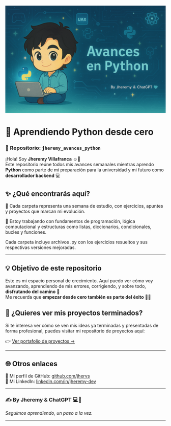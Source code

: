 <p align="center">
  <img src="banner_py.png" alt="Banner de bienvenida" />
</p>

# 🐍 Aprendiendo Python desde cero  
### 🧠 Repositorio: `jheremy_avances_python`

¡Hola! Soy **Jheremy Villafranca** ☺️🩵  
Este repositorio reúne todos mis avances semanales mientras aprendo **Python** como parte de mi preparación para la universidad y mi futuro como **desarrollador backend** 💻


## ✨ ¿Qué encontrarás aquí?

📁 Cada carpeta representa una semana de estudio, con ejercicios, apuntes y proyectos que marcan mi evolución.  

📘 Estoy trabajando con fundamentos de programación, lógica computacional y estructuras como listas, diccionarios, condicionales, bucles y funciones.


Cada carpeta incluye archivos .py con los ejercicios resueltos y sus respectivas versiones mejoradas.

---

## 💡 Objetivo de este repositorio

Este es mi espacio personal de crecimiento. Aquí puedo ver cómo voy avanzando, aprendiendo de mis errores, corrigiendo, y sobre todo, **disfrutando del camino** 🩵  
Me recuerda que **empezar desde cero también es parte del éxito** 💪✨


## 🔗 ¿Quieres ver mis proyectos terminados?

Si te interesa ver cómo se ven mis ideas ya terminadas y presentadas de forma profesional, puedes visitar mi repositorio de proyectos aquí:

👉 [Ver portafolio de proyectos →](https://github.com/jhervs/jheremy-portafolio)

---

## 🌐 Otros enlaces

🔗 Mi perfil de GitHub: [github.com/jhervs](https://github.com/jhervs)  
🔗 Mi LinkedIn: [linkedin.com/in/jheremy-dev](https://linkedin.com/in/jheremy-dev)

---

### ✍️ By Jheremy & ChatGPT 💻🩵
_Seguimos aprendiendo, un paso a la vez._

---
